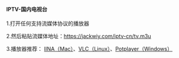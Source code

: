 #### IPTV-国内电视台

1.打开任何支持流媒体协议的播放器

2.然后粘贴流媒体地址：https://jackwiy.com/iptv-cn/tv.m3u

3.播放器推荐：
[IINA（Mac）](https://iina.io/)、[VLC（Linux）](https://vlc.onl/)、[Potplayer（Windows）](https://potplayer.daum.net/)


